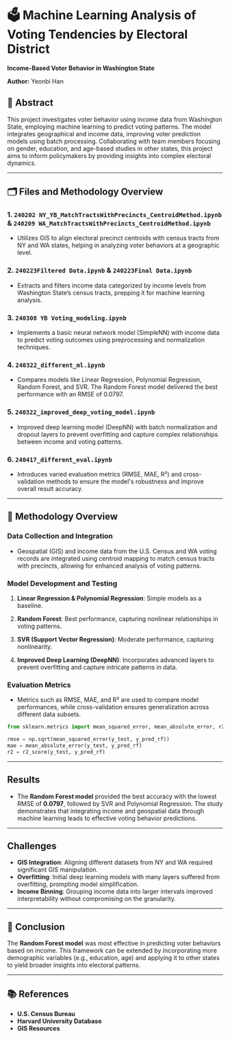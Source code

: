 # 🗳️ Machine Learning Analysis of Voting Tendencies by Electoral District  
**Income-Based Voter Behavior in Washington State**

**Author:** Yeonbi Han  

## 📁 Abstract  
This project investigates voter behavior using income data from Washington State, employing machine learning to predict voting patterns. The model integrates geographical and income data, improving voter prediction models using batch processing. Collaborating with team members focusing on gender, education, and age-based studies in other states, this project aims to inform policymakers by providing insights into complex electoral dynamics.

---

## 🗂️ Files and Methodology Overview

### 1. `240202 NY_YB_MatchTractsWithPrecincts_CentroidMethod.ipynb` & `240209 WA_MatchTractsWithPrecincts_CentroidMethod.ipynb`
- Utilizes GIS to align electoral precinct centroids with census tracts from NY and WA states, helping in analyzing voter behaviors at a geographic level.

### 2. `240223Filtered Data.ipynb` & `240223Final Data.ipynb`
- Extracts and filters income data categorized by income levels from Washington State’s census tracts, prepping it for machine learning analysis.

### 3. `240308 YB Voting_modeling.ipynb`
- Implements a basic neural network model (SimpleNN) with income data to predict voting outcomes using preprocessing and normalization techniques.

### 4. `240322_different_ml.ipynb`
- Compares models like Linear Regression, Polynomial Regression, Random Forest, and SVR. The Random Forest model delivered the best performance with an RMSE of 0.0797.

### 5. `240322_improved_deep_voting_model.ipynb`
- Improved deep learning model (DeepNN) with batch normalization and dropout layers to prevent overfitting and capture complex relationships between income and voting patterns.

### 6. `240417_different_eval.ipynb`
- Introduces varied evaluation metrics (RMSE, MAE, R²) and cross-validation methods to ensure the model's robustness and improve overall result accuracy.

---

## 🧪 Methodology Overview

###  Data Collection and Integration
- Geospatial (GIS) and income data from the U.S. Census and WA voting records are integrated using centroid mapping to match census tracts with precincts, allowing for enhanced analysis of voting patterns.

###  Model Development and Testing
1. **Linear Regression & Polynomial Regression**: Simple models as a baseline.
2. **Random Forest**: Best performance, capturing nonlinear relationships in voting patterns.
3. **SVR (Support Vector Regression)**: Moderate performance, capturing nonlinearity.

4. **Improved Deep Learning (DeepNN)**: Incorporates advanced layers to prevent overfitting and capture intricate patterns in data.

###  Evaluation Metrics
- Metrics such as RMSE, MAE, and R² are used to compare model performances, while cross-validation ensures generalization across different data subsets.
```python
from sklearn.metrics import mean_squared_error, mean_absolute_error, r2_score

rmse = np.sqrt(mean_squared_error(y_test, y_pred_rf))
mae = mean_absolute_error(y_test, y_pred_rf)
r2 = r2_score(y_test, y_pred_rf)
```
---

##  Results
- The **Random Forest model** provided the best accuracy with the lowest RMSE of **0.0797**, followed by SVR and Polynomial Regression. The study demonstrates that integrating income and geospatial data through machine learning leads to effective voting behavior predictions.

---

##  Challenges
- **GIS Integration**: Aligning different datasets from NY and WA required significant GIS manipulation.
- **Overfitting**: Initial deep learning models with many layers suffered from overfitting, prompting model simplification.
- **Income Binning**: Grouping income data into larger intervals improved interpretability without compromising on the granularity.

---

## 🏁 Conclusion
The **Random Forest model** was most effective in predicting voter behaviors based on income. This framework can be extended by incorporating more demographic variables (e.g., education, age) and applying it to other states to yield broader insights into electoral patterns.

---

## 📚 References
- **U.S. Census Bureau**  
- **Harvard University Database**  
- **GIS Resources**

